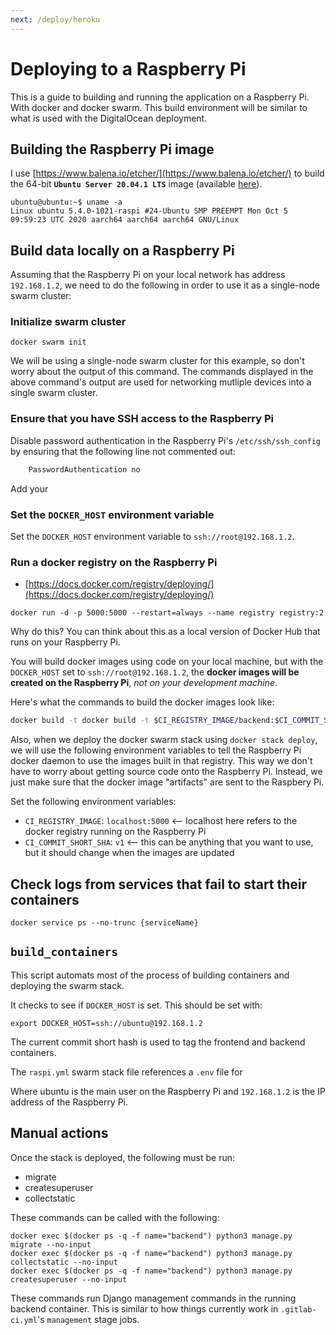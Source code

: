 ```yaml
---
next: /deploy/heroku
---
```


# Deploying to a Raspberry Pi

This is a guide to building and running the application on a Raspberry Pi. With docker and docker swarm. This build environment will be similar to what is used with the DigitalOcean deployment.

## Building the Raspberry Pi image

I use [https://www.balena.io/etcher/](https://www.balena.io/etcher/) to build the 64-bit **`Ubuntu Server 20.04.1 LTS`** image (available [here](https://ubuntu.com/download/raspberry-pi)).

```
ubuntu@ubuntu:~$ uname -a
Linux ubuntu 5.4.0-1021-raspi #24-Ubuntu SMP PREEMPT Mon Oct 5 09:59:23 UTC 2020 aarch64 aarch64 aarch64 GNU/Linux
```

## Build data locally on a Raspberry Pi

Assuming that the Raspberry Pi on your local network has address `192.168.1.2`, we need to do the following in order to use it as a single-node swarm cluster:

### Initialize swarm cluster

```
docker swarm init
```

We will be using a single-node swarm cluster for this example, so don't worry about the output of this command. The commands displayed in the above command's output are used for networking mutliple devices into a single swarm cluster.

### Ensure that you have SSH access to the Raspberry Pi

Disable password authentication in the Raspberry Pi's `/etc/ssh/ssh_config` by ensuring that the following line not commented out:

```sh
    PasswordAuthentication no
```

Add your

### Set the `DOCKER_HOST` environment variable

Set the `DOCKER_HOST` environment variable to `ssh://root@192.168.1.2`.

### Run a docker registry on the Raspberry Pi

- [https://docs.docker.com/registry/deploying/](https://docs.docker.com/registry/deploying/)

```
docker run -d -p 5000:5000 --restart=always --name registry registry:2
```

Why do this? You can think about this as a local version of Docker Hub that runs on your Raspberry Pi.

You will build docker images using code on your local machine, but with the `DOCKER_HOST` set to `ssh://root@192.168.1.2`, the **docker images will be created on the Raspberry Pi**, _not on your development machine_.

Here's what the commands to build the docker images look like:

```sh
docker build -t docker build -t $CI_REGISTRY_IMAGE/backend:$CI_COMMIT_SHORT_SHA -f backend/docker/Dockerfile.prod ./backend/
```

Also, when we deploy the docker swarm stack using `docker stack deploy`, we will use the following environment variables to tell the Raspberry Pi docker daemon to use the images built in that registry. This way we don't have to worry about getting source code onto the Raspberry Pi. Instead, we just make sure that the docker image "artifacts" are sent to the Raspbery Pi.

Set the following environment variables:

- `CI_REGISTRY_IMAGE`: `localhost:5000` <-- localhost here refers to the docker registry running on the Raspberry Pi
- `CI_COMMIT_SHORT_SHA`: `v1` <-- this can be anything that you want to use, but it should change when the images are updated

## Check logs from services that fail to start their containers

```
docker service ps --no-trunc {serviceName}
```

## `build_containers`

This script automats most of the process of building containers and deploying the swarm stack.

It checks to see if `DOCKER_HOST` is set. This should be set with:

```
export DOCKER_HOST=ssh://ubuntu@192.168.1.2
```

The current commit short hash is used to tag the frontend and backend containers.

The `raspi.yml` swarm stack file references a `.env` file for

Where ubuntu is the main user on the Raspberry Pi and `192.168.1.2` is the IP address of the Raspberry Pi.

## Manual actions

Once the stack is deployed, the following must be run:

- migrate
- createsuperuser
- collectstatic

These commands can be called with the following:

```
docker exec $(docker ps -q -f name="backend") python3 manage.py migrate --no-input
docker exec $(docker ps -q -f name="backend") python3 manage.py collectstatic --no-input
docker exec $(docker ps -q -f name="backend") python3 manage.py createsuperuser --no-input
```

These commands run Django management commands in the running backend container. This is similar to how things currently work in `.gitlab-ci.yml`'s `management` stage jobs.
